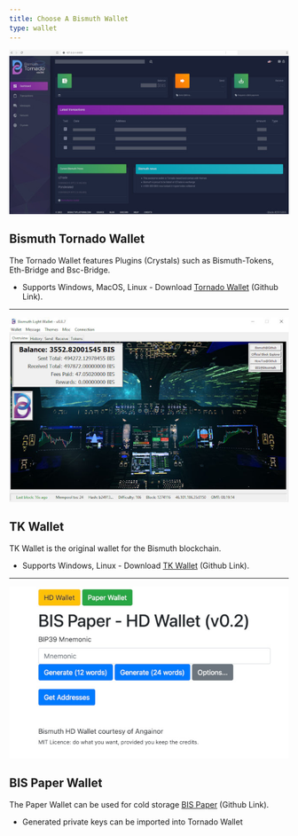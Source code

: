 ```yaml
---
title: Choose A Bismuth Wallet
type: wallet
---
```


![](/images/2025-03-01-wallet-tornado.jpg)

## Bismuth Tornado Wallet
The Tornado Wallet features Plugins (Crystals) such as Bismuth-Tokens, Eth-Bridge and Bsc-Bridge.
- Supports Windows, MacOS, Linux - Download [Tornado Wallet](https://github.com/bismuthfoundation/tornadowallet) (Github Link).

---

![](/images/2025-03-01-wallet-tk.jpg)
## TK Wallet
TK Wallet is the original wallet for the Bismuth blockchain.
- Supports Windows, Linux - Download [TK Wallet](https://github.com/bismuthfoundation/tk-wallet) (Github Link).

---

![](/images/2025-03-01-wallet-bis-paper.jpg)
## BIS Paper Wallet
The Paper Wallet can be used for cold storage [BIS Paper](https://github.com/bismuthfoundation/BIS-Paper) (Github Link).
- Generated private keys can be imported into Tornado Wallet


